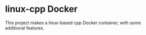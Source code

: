 # linux-cpp Docker

This project makes a linux-based cpp Docker container, with some additional features.
